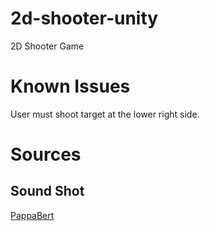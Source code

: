 # 2d-shooter-unity
  2D Shooter Game

# Known Issues
User must shoot target at the lower right side.

# Sources
## Sound Shot
[PappaBert](https://freesound.org/people/PappaBert/sounds/483444/)
